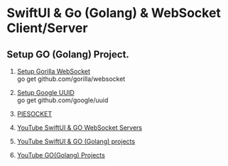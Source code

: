 # SwiftUI & Go (Golang) & WebSocket Client/Server

## Setup GO (Golang) Project.  

1. [Setup Gorilla WebSocket](https://github.com/gorilla/websocket)  
go get github.com/gorilla/websocket  

2. [Setup Google UUID](https://github.com/google/uuid)  
go get github.com/google/uuid  

3. [PIESOCKET](https://www.piesocket.com/websocket-tester)    
  
4. [YouTube SwiftUI & GO WebSocket Servers](https://www.youtube.com/playlist?list=PL3pUvT0fmHNg2ayciKq9HgBqOgr07GlF8)  
5. [YouTube SwiftUI & GO (Golang) projects](https://github.com/PetroOnishchuk/The-SwiftUI-Tutorials)  
6. [YouTube GO(Golang) Projects](https://www.youtube.com/playlist?list=PL3pUvT0fmHNh7jtPmL93twd-hNKFKbEgq)
 
 

